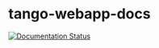 # tango-webapp-docs

[![Documentation Status](https://readthedocs.org/projects/waltz-docs/badge/?version=latest)](https://waltz-docs.readthedocs.io/en/latest/?badge=latest)
